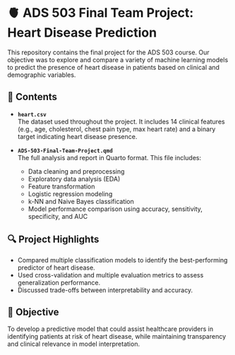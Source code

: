 # 🫀 ADS 503 Final Team Project: Heart Disease Prediction

This repository contains the final project for the ADS 503 course. Our objective was to explore and compare a variety of machine learning models to predict the presence of heart disease in patients based on clinical and demographic variables.

## 📁 Contents

- **`heart.csv`**  
  The dataset used throughout the project. It includes 14 clinical features (e.g., age, cholesterol, chest pain type, max heart rate) and a binary target indicating heart disease presence.

- **`ADS-503-Final-Team-Project.qmd`**  
  The full analysis and report in Quarto format. This file includes:
  - Data cleaning and preprocessing  
  - Exploratory data analysis (EDA)  
  - Feature transformation  
  - Logistic regression modeling  
  - k-NN and Naive Bayes classification  
  - Model performance comparison using accuracy, sensitivity, specificity, and AUC

## 🔍 Project Highlights

- Compared multiple classification models to identify the best-performing predictor of heart disease.
- Used cross-validation and multiple evaluation metrics to assess generalization performance.
- Discussed trade-offs between interpretability and accuracy.

## 📌 Objective

To develop a predictive model that could assist healthcare providers in identifying patients at risk of heart disease, while maintaining transparency and clinical relevance in model interpretation.
